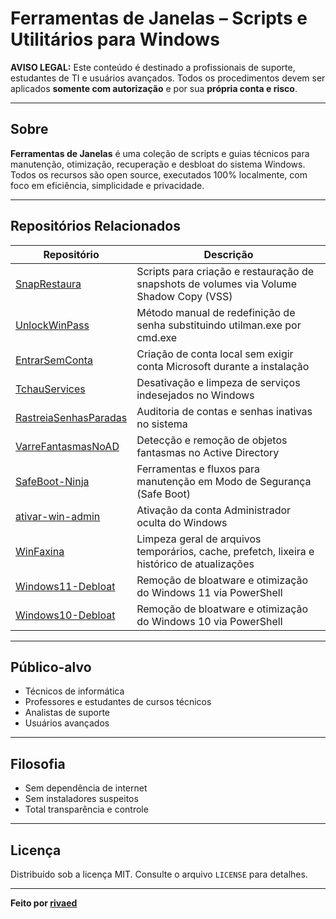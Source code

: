 # Ferramentas de Janelas – Scripts e Utilitários para Windows

**AVISO LEGAL:**
Este conteúdo é destinado a profissionais de suporte, estudantes de TI e usuários avançados. Todos os procedimentos devem ser aplicados **somente com autorização** e por sua **própria conta e risco**.

---

## Sobre
**Ferramentas de Janelas** é uma coleção de scripts e guias técnicos para manutenção, otimização, recuperação e desbloat do sistema Windows. Todos os recursos são open source, executados 100% localmente, com foco em eficiência, simplicidade e privacidade.

---

## Repositórios Relacionados
| Repositório                                           | Descrição                                                                                 |
|-------------------------------------------------------|-------------------------------------------------------------------------------------------|
| [SnapRestaura](https://github.com/rivaed/SnapRestaura)                  | Scripts para criação e restauração de snapshots de volumes via Volume Shadow Copy (VSS)   |
| [UnlockWinPass](https://github.com/rivaed/UnlockWinPass)               | Método manual de redefinição de senha substituindo utilman.exe por cmd.exe                |
| [EntrarSemConta](https://github.com/rivaed/EntrarSemConta)             | Criação de conta local sem exigir conta Microsoft durante a instalação                    |
| [TchauServices](https://github.com/rivaed/TchauServices)               | Desativação e limpeza de serviços indesejados no Windows                                  |
| [RastreiaSenhasParadas](https://github.com/rivaed/RastreiaSenhasParadas) | Auditoria de contas e senhas inativas no sistema                                          |
| [VarreFantasmasNoAD](https://github.com/rivaed/VarreFantasmasNoAD)    | Detecção e remoção de objetos fantasmas no Active Directory                               |
| [SafeBoot-Ninja](https://github.com/rivaed/SafeBoot-Ninja)             | Ferramentas e fluxos para manutenção em Modo de Segurança (Safe Boot)                     |
| [ativar-win-admin](https://github.com/rivaed/ativar-win-admin)        | Ativação da conta Administrador oculta do Windows                                         |
| [WinFaxina](https://github.com/rivaed/WinFaxina)                      | Limpeza geral de arquivos temporários, cache, prefetch, lixeira e histórico de atualizações |
| [Windows11-Debloat](https://github.com/rivaed/Windows11-Debloat)       | Remoção de bloatware e otimização do Windows 11 via PowerShell                            |
| [Windows10-Debloat](https://github.com/rivaed/Windows10-Debloat)       | Remoção de bloatware e otimização do Windows 10 via PowerShell                            |

---

## Público-alvo
- Técnicos de informática
- Professores e estudantes de cursos técnicos
- Analistas de suporte
- Usuários avançados

---

## Filosofia
- Sem dependência de internet
- Sem instaladores suspeitos
- Total transparência e controle

---

## Licença
Distribuído sob a licença MIT. Consulte o arquivo `LICENSE` para detalhes.

---

**Feito por [rivaed](https://github.com/rivaed)**

